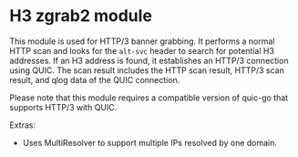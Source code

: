 # H3 zgrab2 module

This module is used for HTTP/3 banner grabbing. 
It performs a normal HTTP scan and looks for the `alt-svc` header to search for potential H3 addresses. 
If an H3 address is found, it establishes an HTTP/3 connection using QUIC. 
The scan result includes the HTTP scan result, HTTP/3 scan result, and qlog data of the QUIC connection.


Please note that this module requires a compatible version of quic-go that supports HTTP/3 with QUIC.

Extras:
* Uses MultiResolver to support multiple IPs resolved by one domain.
